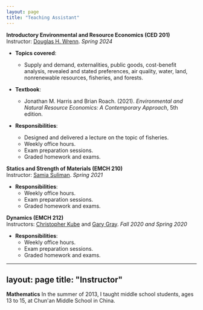 ```yaml
---
layout: page
title: "Teaching Assistant"
---
```


**Introductory Environmental and Resource Economics (CED 201)**     
Instructor: [Douglas H. Wrenn](https://aese.psu.edu/directory/dhw121). *Spring 2024*  
    
- **Topics covered**:
  - Supply and demand, externalities, public goods, cost-benefit analysis, revealed and stated preferences, air quality,         water, land, nonrenewable resources, fisheries, and forests.

- **Textbook**:
  - Jonathan M. Harris and Brian Roach. (2021). *Environmental and Natural Resource Economics: A Contemporary Approach*, 5th edition.

- **Responsibilities**:
  - Designed and delivered a lecture on the topic of fisheries.
  - Weekly office hours.
  - Exam preparation sessions.
  - Graded homework and exams.

**Statics and Strength of Materials (EMCH 210)**     
Instructor: [Samia Suliman](https://www.esm.psu.edu/department/directory-detail-g.aspx?q=SAS178). *Spring 2021*     

- **Responsibilities**:  
  - Weekly office hours.
  - Exam preparation sessions.
  - Graded homework and exams.

**Dynamics (EMCH 212)**   
Instructors: [Christopher Kube](https://www.esm.psu.edu/department/directory-detail-g.aspx?q=cmk6284) and [Gary Gray](https://www.esm.psu.edu/department/directory-detail-g.aspx?q=GLG6). *Fall 2020 and Spring 2020*  

- **Responsibilities**:
  - Weekly office hours.
  - Exam preparation sessions.
  - Graded homework and exams.

---
layout: page
title: "Instructor"
---

**Mathematics**
In the summer of 2013, I taught middle school students, ages 13 to 15, at Chun'an Middle School in China.
